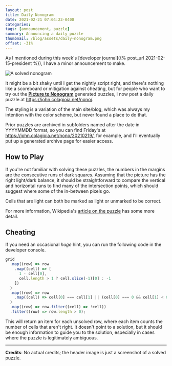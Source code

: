 ```yaml
---
layout: post
title: Daily Nonogram
date: 2021-02-21 07:04:23-0400
categories:
tags: [announcement, puzzle]
summary: Announcing a daily puzzle
thumbnail: /blog/assets/daily-nonogram.png
offset: -31%
---
```


As I mentioned during this week's [developer journal]({% post_url 2021-02-15-president %}), I have a minor announcement to make.

![A solved nonogram](/blog/assets/daily-nonogram.png "A solved nonogram")

It might be a bit shaky until I get the nightly script right, and there's nothing like a scoreboard or mitigation against cheating, but for people who want to try out the [**Picture to Nonogram**](https://github.com/jcolag/picture-nonogram/) generated puzzles, I now post a daily puzzle at <https://john.colagioia.net/nono/>.

The styling is a variation of the main site/blog, which was always my intention with the color scheme, but never found a place to do that.

Prior puzzles are archived in subfolders named after the date in YYYYMMDD format, so you can find Friday's at <https://john.colagioia.net/nono/20210219/>, for example, and I'll eventually put up a generated archive page for easier access.

## How to Play

If you're not familiar with solving these puzzles, the numbers in the margins are the consecutive runs of dark squares.  Assuming that the picture has the right light/dark balance, it should be straightforward to compare the vertical and horizontal runs to find many of the intersection points, which should suggest where some of the in-between pixels go.

Cells that are light can both be marked as light or unmarked to be correct.

For more information, Wikipedia's [article on the puzzle]() has some more detail.

## Cheating

If you need an occasional *huge* hint, you can run the following code in the developer console.

```JavaScript
grid
  .map((row) => row
    .map((cell) => [
      1 - cell[0],
      cell.length > 1 ? cell.slice(-1)[0] : -1
    ])
  )
  .map((row) => row
    .map((cell) => cell[0] === cell[1] || (cell[0] === 0 && cell[1] < 0))
  )
  .map((row) => row.filter((cell) => !cell))
  .filter((row) => row.length > 0);
```

This will return an item for each unsolved row, where each item counts the number of cells that aren't right.  It doesn't point to a solution, but it should be enough information to guide you to the solution, especially in cases where the puzzle is legitimately ambiguous.

* * *

**Credits**:  No actual credits; the header image is just a screenshot of a solved puzzle.
